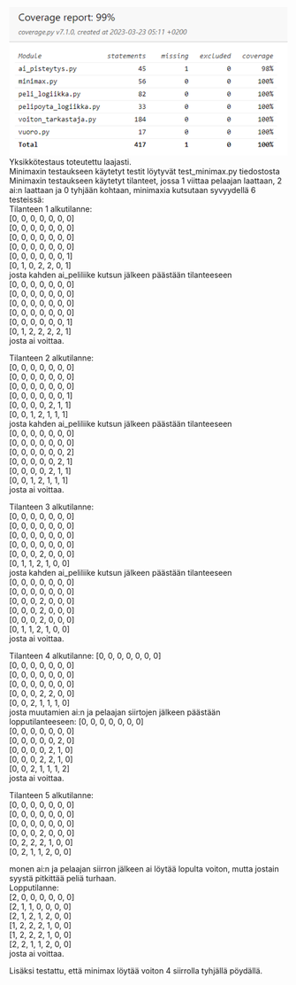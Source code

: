 ![Kattavuusraportti](https://github.com/BigJackz/connect4/blob/master/Dokumentit/final%20testikattavuus%2023.3.2023.png)  
Yksikkötestaus toteutettu laajasti.  
Minimaxin testaukseen käytetyt testit löytyvät test_minimax.py tiedostosta  
Minimaxin testaukseen käytetyt tilanteet, jossa 1 viittaa pelaajan laattaan, 2 ai:n laattaan ja 0 tyhjään kohtaan, minimaxia kutsutaan syvyydellä 6 testeissä:  
Tilanteen 1 alkutilanne:  
[0, 0, 0, 0, 0, 0, 0]  
[0, 0, 0, 0, 0, 0, 0]  
[0, 0, 0, 0, 0, 0, 0]  
[0, 0, 0, 0, 0, 0, 0]  
[0, 0, 0, 0, 0, 0, 1]  
[0, 1, 0, 2, 2, 0, 1]  
josta kahden ai_peliliike kutsun jälkeen päästään tilanteeseen  
[0, 0, 0, 0, 0, 0, 0]  
[0, 0, 0, 0, 0, 0, 0]  
[0, 0, 0, 0, 0, 0, 0]  
[0, 0, 0, 0, 0, 0, 0]  
[0, 0, 0, 0, 0, 0, 1]  
[0, 1, 2, 2, 2, 2, 1]  
josta ai voittaa.  
  
Tilanteen 2 alkutilanne:  
[0, 0, 0, 0, 0, 0, 0]  
[0, 0, 0, 0, 0, 0, 0]  
[0, 0, 0, 0, 0, 0, 0]  
[0, 0, 0, 0, 0, 0, 1]  
[0, 0, 0, 0, 2, 1, 1]  
[0, 0, 1, 2, 1, 1, 1]  
josta kahden ai_peliliike kutsun jälkeen päästään tilanteeseen  
[0, 0, 0, 0, 0, 0, 0]  
[0, 0, 0, 0, 0, 0, 0]  
[0, 0, 0, 0, 0, 0, 2]  
[0, 0, 0, 0, 0, 2, 1]  
[0, 0, 0, 0, 2, 1, 1]  
[0, 0, 1, 2, 1, 1, 1]  
josta ai voittaa.  
  
Tilanteen 3 alkutilanne:  
[0, 0, 0, 0, 0, 0, 0]  
[0, 0, 0, 0, 0, 0, 0]  
[0, 0, 0, 0, 0, 0, 0]  
[0, 0, 0, 0, 0, 0, 0]  
[0, 0, 0, 2, 0, 0, 0]  
[0, 1, 1, 2, 1, 0, 0]  
josta kahden ai_peliliike kutsun jälkeen päästään tilanteeseen  
[0, 0, 0, 0, 0, 0, 0]  
[0, 0, 0, 0, 0, 0, 0]  
[0, 0, 0, 2, 0, 0, 0]  
[0, 0, 0, 2, 0, 0, 0]  
[0, 0, 0, 2, 0, 0, 0]  
[0, 1, 1, 2, 1, 0, 0]  
josta ai voittaa.  
  
Tilanteen 4 alkutilanne:
[0, 0, 0, 0, 0, 0, 0]  
[0, 0, 0, 0, 0, 0, 0]  
[0, 0, 0, 0, 0, 0, 0]  
[0, 0, 0, 0, 0, 0, 0]  
[0, 0, 0, 2, 2, 0, 0]  
[0, 0, 2, 1, 1, 1, 0]  
josta muutamien ai:n ja pelaajan siirtojen jälkeen päästään lopputilanteeseen:
[0, 0, 0, 0, 0, 0, 0]  
[0, 0, 0, 0, 0, 0, 0]  
[0, 0, 0, 0, 0, 2, 0]  
[0, 0, 0, 0, 2, 1, 0]  
[0, 0, 0, 2, 2, 1, 0]  
[0, 0, 2, 1, 1, 1, 2]  
josta ai voittaa.  
  
Tilanteen 5 alkutilanne:  
[0, 0, 0, 0, 0, 0, 0]  
[0, 0, 0, 0, 0, 0, 0]  
[0, 0, 0, 0, 0, 0, 0]  
[0, 0, 0, 2, 0, 0, 0]  
[0, 2, 2, 2, 1, 0, 0]  
[0, 2, 1, 1, 2, 0, 0]  
  
monen ai:n ja pelaajan siirron jälkeen ai löytää lopulta voiton, mutta jostain syystä pitkittää peliä turhaan.  
Lopputilanne:  
[2, 0, 0, 0, 0, 0, 0]  
[2, 1, 1, 0, 0, 0, 0]  
[2, 1, 2, 1, 2, 0, 0]  
[1, 2, 2, 2, 1, 0, 0]  
[1, 2, 2, 2, 1, 0, 0]  
[2, 2, 1, 1, 2, 0, 0]  
josta ai voittaa.  
  
Lisäksi testattu, että minimax löytää voiton 4 siirrolla tyhjällä pöydällä.  
















